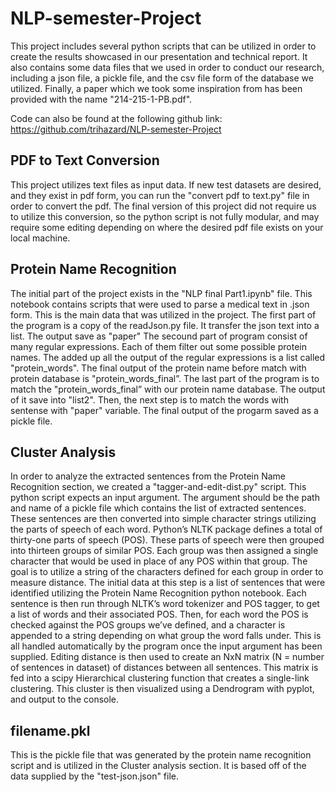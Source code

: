 # NLP-semester-Project

This project includes several python scripts that can be utilized in order to create the results showcased in our presentation and technical report. It also contains some data files that we used in order to conduct our research, including a json file, a pickle file, and the csv file form of the database we utilized. Finally, a paper which we took some inspiration from has been provided with the name "214-215-1-PB.pdf". 

Code can also be found at the following github link: https://github.com/trihazard/NLP-semester-Project

## PDF to Text Conversion
This project utilizes text files as input data. If new test datasets are desired, and they exist in pdf form, you can run the "convert pdf to text.py" file in order to convert the pdf. The final version of this project did not require us to utilize this conversion, so the python script is not fully modular, and may require some editing depending on where the desired pdf file exists on your local machine.

## Protein Name Recognition
The initial part of the project exists in the "NLP final Part1.ipynb" file. This notebook contains scripts that were used to parse a medical text in .json form. This is the main data that was utilized in the project. The first part of the program is a copy of the readJson.py file. It transfer the json text into a list. The output save as "paper"
The secound part of program consist of many regular expressions. Each of them filter out some possible protein names. The added up all the output of the regular expressions is a list called "protein_words". The final output of the protein name before match with protein database is "protein_words_final”.
The last part of the program is to match the "protein_words_final” with our protein name database. The output of it save into "list2". Then, the next step is to match the words with sentense with "paper" variable. 
The final output of the progarm saved as a pickle file. 


## Cluster Analysis
In order to analyze the extracted sentences from the Protein Name Recognition section, we created a "tagger-and-edit-dist.py" script. 
This python script expects an input argument. The argument should be the path and name of a pickle file which contains the list of extracted sentences. 
These sentences are then converted into simple character strings utilizing the parts of speech of each word. Python’s NLTK package defines a total of thirty-one parts of speech (POS). These parts of speech were then grouped into thirteen groups of similar POS. Each group was then assigned a single character that would be used in place of any POS within that group. The goal is to utilize a string of the characters defined for each group in order to measure distance. The initial data at this step is a list of sentences that were identified utilizing the Protein Name Recognition python notebook. Each sentence is then run through NLTK’s word tokenizer and POS tagger, to get a list of words and their associated POS. Then, for each word the POS is checked against the POS groups we’ve defined, and a character is appended to a string depending on what group the word falls under.
This is all handled automatically by the program once the input argument has been supplied. Editing distance is then used to create an NxN matrix (N = number of sentences in dataset) of distances between all sentences. This matrix is fed into a scipy Hierarchical clustering function that creates a single-link clustering. This cluster is then visualized using a Dendrogram with pyplot, and output to the console.

## filename.pkl
This is the pickle file that was generated by the protein name recognition script and is utilized in the Cluster analysis section. It is based off of the data supplied by the "test-json.json" file.
